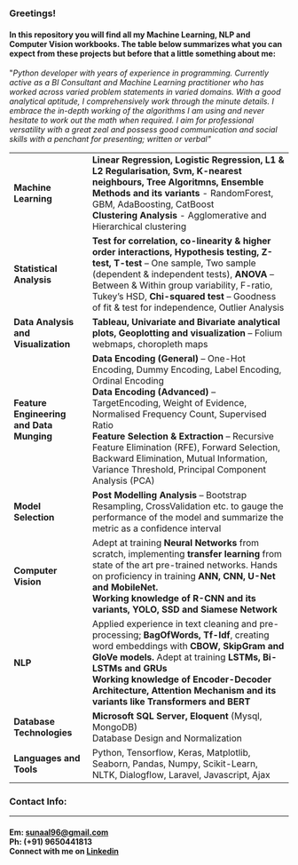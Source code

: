 ### Greetings!
#### In this repository you will find all my Machine Learning, NLP and Computer Vision workbooks. The table below summarizes what you can expect from these projects but before that a little something about me:<br>
"<i>Python developer with years of experience in programming. Currently active as a BI Consultant and Machine Learning practitioner who has worked across varied problem statements in varied domains. With a good analytical aptitude, I comprehensively work through the minute details. I embrace the in-depth working of the algorithms I am using and never hesitate to work out the math when required. I aim for professional versatility with a great zeal and possess good communication and social skills with a penchant for presenting; written or verbal"</i><br>
<table style="width:100%">
  <tr>
    <td><b>Machine Learning</b></td>
    <td><b>Linear Regression, Logistic Regression, L1 & L2 Regularisation, Svm, K-nearest neighbours, Tree Algoritmns,  Ensemble Methods and its variants</b> - RandomForest, GBM, AdaBoosting, CatBoost <br><b>Clustering Analysis</b> - Agglomerative and Hierarchical clustering</td>
  </tr>
  <tr>
    <td><b>Statistical Analysis</b></td>
    <td><b>Test for correlation, co-linearity & higher order interactions, Hypothesis testing, Z-test, T-test</b> – One sample, Two sample (dependent & independent tests), <b>ANOVA</b> – Between & Within group variability, F-ratio, Tukey’s HSD, <b>Chi-squared test</b> – Goodness of fit & test for independence, Outlier Analysis</td>
  </tr>
  <tr>
    <td><b>Data Analysis and Visualization</b></td>
    <td><b>Tableau, Univariate and Bivariate analytical plots, Geoplotting and visualization</b> – Folium webmaps, choropleth maps</td>
  </tr>
  <tr>
    <td><b>Feature Engineering and Data Munging</b></td>
    <td><b>Data Encoding (General)</b> – One-Hot Encoding, Dummy Encoding, Label Encoding, Ordinal Encoding<br><b>Data Encoding (Advanced)</b> – TargetEncoding, Weight of Evidence, Normalised Frequency Count, Supervised Ratio<br><b>Feature Selection & Extraction</b> – Recursive Feature Elimination (RFE), Forward Selection, Backward Elimination, Mutual Information, Variance Threshold, Principal Component Analysis (PCA)</td>
  </tr>
  <tr>
    <td><b>Model Selection</b></td>
    <td><b>Post Modelling Analysis</b> – Bootstrap Resampling, CrossValidation etc. to gauge the performance of the model and summarize the metric as a confidence interval</td>
  </tr>
  <tr>
    <td><b>Computer Vision</b></td>
    <td>Adept at training <b>Neural Networks</b> from scratch, implementing <b>transfer learning</b> from state of the art pre-trained networks. Hands on proficiency in training <b>ANN, CNN, U-Net and MobileNet.</b><br><b>Working knowledge of R-CNN and its variants, YOLO, SSD and Siamese Network</b>
</td>
  </tr>
  <tr>
    <td><b>NLP</b></td>
    <td>Applied experience in text cleaning and pre-processing; <b>BagOfWords, Tf-Idf</b>, creating word embeddings with <b>CBOW, SkipGram and GloVe models.</b> Adept at training <b>LSTMs, Bi-LSTMs and GRUs</b><br><b>Working knowledge of Encoder-Decoder Architecture, Attention Mechanism and its variants like Transformers and BERT</b></td>
  </tr>
  <tr>
    <td><b>Database Technologies</b></td>
    <td><b>Microsoft SQL Server, Eloquent</b> (Mysql, MongoDB)<br>Database Design and Normalization</td>
  </tr>
  <tr>
    <td><b>Languages and Tools</b></td>
    <td>Python, Tensorflow, Keras, Matplotlib, Seaborn, Pandas, Numpy, Scikit-Learn, NLTK, Dialogflow, Laravel, Javascript, Ajax</td>
  </tr>
</table>

### Contact Info:<hr>
#### Em: sunaal96@gmail.com<br>Ph: (+91) 9650441813<br>Connect with me on <a target='_blank' href="https://www.linkedin.com/in/sunaal-dua-090197bb/">Linkedin</a>

